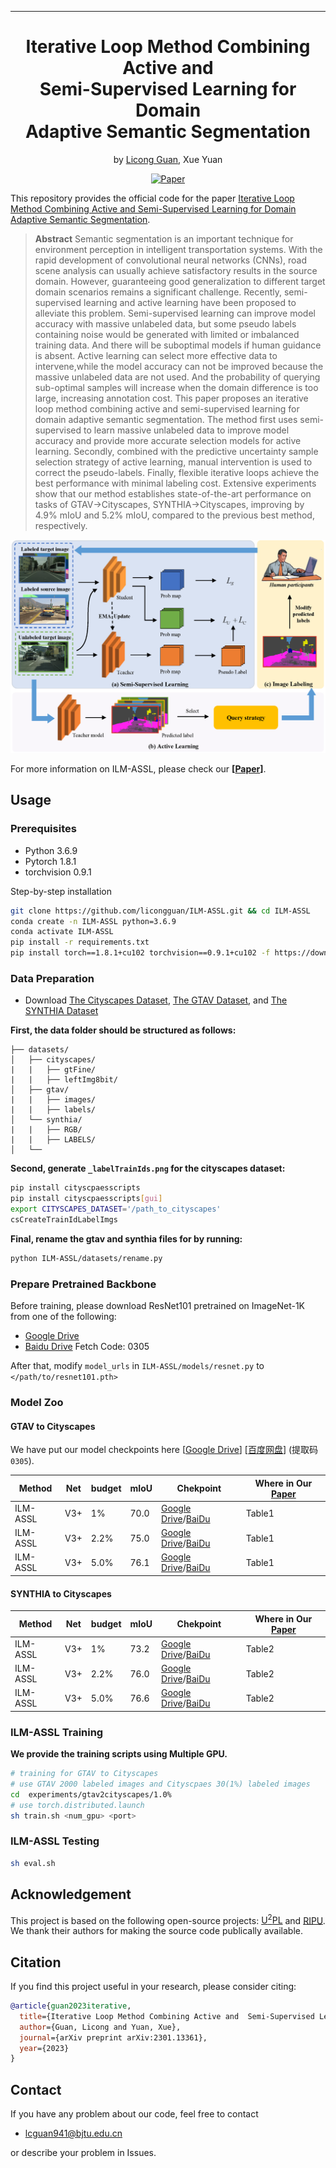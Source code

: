  ---

<div align="center"> 

# Iterative Loop Method Combining Active  and  <br>Semi-Supervised Learning for Domain <br> Adaptive Semantic Segmentation
by [Licong Guan](https://licongguan.github.io/), Xue Yuan

[![Paper](http://img.shields.io/badge/paper-arxiv.2301.13361-B31B1B.svg)](https://arxiv.org/abs/2301.13361)

</div>

<!-- <div align="center"> <img width="70%" src="./img/Performance_comparison.png"></div> -->

This repository provides the official code for the paper [Iterative Loop Method Combining Active and  Semi-Supervised Learning for Domain  Adaptive Semantic Segmentation](https://arxiv.org/abs/2301.13361).


> **Abstract** 
> Semantic segmentation is an important technique for environment perception in intelligent transportation systems.
>With the rapid development of convolutional neural networks (CNNs), road scene analysis can usually achieve satisfactory results in the source domain. However, guaranteeing good generalization to different target domain scenarios remains a significant challenge. 
>Recently, semi-supervised learning and active learning have been proposed to alleviate this problem. Semi-supervised learning can improve model accuracy with massive unlabeled data, but some pseudo labels containing noise would
be generated with limited or imbalanced training data. 
>And there will be suboptimal models if human guidance is absent. Active learning can select more effective data to intervene,while the model accuracy can not be improved because the massive unlabeled data are not used. 
>And the probability of querying sub-optimal samples will increase when the domain
difference is too large, increasing annotation cost. This paper proposes an iterative loop method combining active and semi-supervised learning for domain adaptive semantic segmentation.
>The method first uses semi-supervised to learn massive unlabeled data to improve model accuracy and provide more accurate selection models for active learning. Secondly, combined with the predictive uncertainty sample selection strategy of active learning, manual intervention is used to correct the pseudo-labels.
>Finally, flexible iterative loops achieve the best performance with minimal labeling cost.
>Extensive experiments show that our method establishes state-of-the-art performance on tasks of GTAV→Cityscapes, SYNTHIA→Cityscapes, improving by 4.9% mIoU and 5.2% mIoU, compared to the previous best method, respectively. 

![image](./img/pipeline.png)

<!-- ![image](./img/Performance_comparison.png) -->

For more information on ILM-ASSL, please check our **[[Paper](https://arxiv.org/pdf/2301.13361.pdf)]**.

## Usage

### Prerequisites
- Python 3.6.9
- Pytorch 1.8.1
- torchvision 0.9.1

Step-by-step installation

```bash
git clone https://github.com/licongguan/ILM-ASSL.git && cd ILM-ASSL
conda create -n ILM-ASSL python=3.6.9
conda activate ILM-ASSL
pip install -r requirements.txt
pip install torch==1.8.1+cu102 torchvision==0.9.1+cu102 -f https://download.pytorch.org/whl/torch_stable.html
```

### Data Preparation

- Download [The Cityscapes Dataset](https://www.cityscapes-dataset.com/), [The GTAV Dataset](https://download.visinf.tu-darmstadt.de/data/from_games/), and [The SYNTHIA Dataset](https://synthia-dataset.net/)

**First, the data folder should be structured as follows:**

```
├── datasets/
│   ├── cityscapes/     
|   |   ├── gtFine/
|   |   ├── leftImg8bit/
│   ├── gtav/
|   |   ├── images/
|   |   ├── labels/
│   └──	synthia/
|   |   ├── RGB/
|   |   ├── LABELS/
│   └──	
```

**Second, generate ```_labelTrainIds.png``` for the cityscapes dataset:**

```bash
pip install cityscpaesscripts
pip install cityscpaesscripts[gui]
export CITYSCAPES_DATASET='/path_to_cityscapes'
csCreateTrainIdLabelImgs
```

**Final, rename the gtav and synthia files for  by running:**

```bash
python ILM-ASSL/datasets/rename.py
```

### Prepare Pretrained Backbone

Before training, please download ResNet101 pretrained on ImageNet-1K from one of the following:
  - [Google Drive](https://drive.google.com/file/d/1fkOA3WSM4FjqBw3EtQIaI5FgEtPMAky9/view?usp=share_link)
  - [Baidu Drive](https://pan.baidu.com/s/1GuXici8BzOfb5j3dfPttvg) Fetch Code: 0305

After that, modify ```model_urls``` in ```ILM-ASSL/models/resnet.py``` to ```</path/to/resnet101.pth>```


###  Model Zoo
#### GTAV to Cityscapes

We have put our model checkpoints here [[Google Drive](https://drive.google.com/drive/folders/1M674BpVWY7laWAdDkoHvVRh-36-zO1nM?usp=share_link)] [[百度网盘](https://pan.baidu.com/s/1a9d4SLVfQJE6p6Z8Cmhz0Q)] (提取码`0305`).

| Method                      | Net | budget | mIoU | Chekpoint | Where in Our [Paper](https://arxiv.org/abs/2301.13361) |
| --------------------------- | --------- | --------- | --------- | --------- | ----------- |
| ILM-ASSL                     | V3+     | 1%     | 70.0     | [Google Drive](https://drive.google.com/file/d/12GJptsIQbbtNqZS8sryI_BI0ToGz84Qc/view?usp=share_link)/[BaiDu](https://pan.baidu.com/s/1tvYh1pizCM82B1M7K8bpUQ)     | Table1     |
| ILM-ASSL                      | V3+     | 2.2%  | 75.0     | [Google Drive](https://drive.google.com/file/d/1E_HxxlJseg2F_aaJG4yeb3mXgI8qQRrN/view?usp=share_link)/[BaiDu](https://pan.baidu.com/s/1jcdGgUPfrZHrVXEDyHdtSw)     | Table1     |
| ILM-ASSL                      | V3+     | 5.0%  | 76.1     | [Google Drive](https://drive.google.com/file/d/19Aooa71riTeYA70-ZwSjqY8DUeb2GKnl/view?usp=share_link)/[BaiDu](https://pan.baidu.com/s/1-UTuSPR2l9Z4drYL8tzrMQ)     | Table1     |


#### SYNTHIA to Cityscapes

| Method                      | Net | budget | mIoU | Chekpoint | Where in Our [Paper](https://arxiv.org/abs/2301.13361) |
| --------------------------- | --------- | --------- | --------- | --------- | ----------- |
| ILM-ASSL                      | V3+     | 1%     | 73.2     | [Google Drive](https://drive.google.com/file/d/1JGQr-yt4R8jOPLNipQ-zDV2Rvi7uvnEq/view?usp=share_link)/[BaiDu](https://pan.baidu.com/s/1poKe6DG_bwc5s02F9Fpi1w)     | Table2     |
| ILM-ASSL                      | V3+     | 2.2%  | 76.0     | [Google Drive](https://drive.google.com/file/d/1XGOhS8wy_gw3fcZUKzfSc-TJNAzUgslq/view?usp=share_link)/[BaiDu](https://pan.baidu.com/s/1720Jzi1G0jY4fiNcowR3GA)     | Table2     |
| ILM-ASSL                      | V3+     | 5.0%  | 76.6     | [Google Drive](https://drive.google.com/file/d/1bLYuFnOAnmsv-_fbMIKymFhhS4kO27Dp/view?usp=share_link)/[BaiDu](https://pan.baidu.com/s/1zlegIdD5C-kWoFglNz7yjQ)     | Table2     |


### ILM-ASSL  Training

**We provide the training scripts  using  Multiple GPU.**

```bash
# training for GTAV to Cityscapes
# use GTAV 2000 labeled images and Cityscpaes 30(1%) labeled images
cd  experiments/gtav2cityscapes/1.0%
# use torch.distributed.launch
sh train.sh <num_gpu> <port>

```

### ILM-ASSL  Testing

```bash
sh eval.sh
```

## Acknowledgement

This project is based on the following open-source projects: [U<sup>2</sup>PL](https://github.com/Haochen-Wang409/U2PL) and [RIPU](https://github.com/BIT-DA/RIPU). We thank their authors for making the source code publically available.


## Citation

If you find this project useful in your research, please consider citing:

```bibtex
@article{guan2023iterative,
  title={Iterative Loop Method Combining Active and  Semi-Supervised Learning for Domain  Adaptive Semantic Segmentation},
  author={Guan, Licong and Yuan, Xue},
  journal={arXiv preprint arXiv:2301.13361},
  year={2023}
}
```

## Contact

If you have any problem about our code, feel free to contact

- [lcguan941@bjtu.edu.cn](lcguan941@bjtu.edu.cn)

or describe your problem in Issues.

